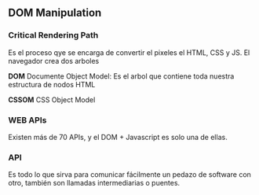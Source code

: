## DOM Manipulation

### Critical Rendering Path 
Es el proceso qye se encarga de convertir el pixeles el HTML, CSS y JS. El navegador crea dos arboles

**DOM** Documente Object Model: Es el arbol que contiene toda nuestra estructura de nodos HTML

**CSSOM**  CSS Object Model


### WEB APIs

Existen más de 70 APIs, y el DOM + Javascript es solo una de ellas. 

### API
Es todo lo que sirva para comunicar fácilmente un pedazo de software con otro, también son llamadas intermediarias o puentes.

